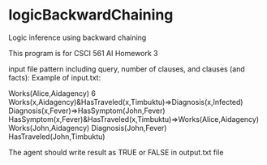logicBackwardChaining
=====================

Logic inference using backward chaining

This program is for CSCI 561 AI Homework 3

input file pattern including query, number of clauses, and clauses (and facts):
Example of input.txt:

Works(Alice,Aidagency)
6
Works(x,Aidagency)&HasTraveled(x,Timbuktu)=>Diagnosis(x,Infected)
Diagnosis(x,Fever)=>HasSymptom(John,Fever)
HasSymptom(x,Fever)&HasTraveled(x,Timbuktu)=>Works(Alice,Aidagency)
Works(John,Aidagency)
Diagnosis(John,Fever)
HasTraveled(John,Timbuktu)

The agent should write result as TRUE or FALSE in output.txt file
